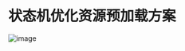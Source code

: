 # 状态机优化资源预加载方案

![image](https://user-images.githubusercontent.com/25907273/32363051-496ed7d6-c03b-11e7-890b-c2c9e8c63685.png)

